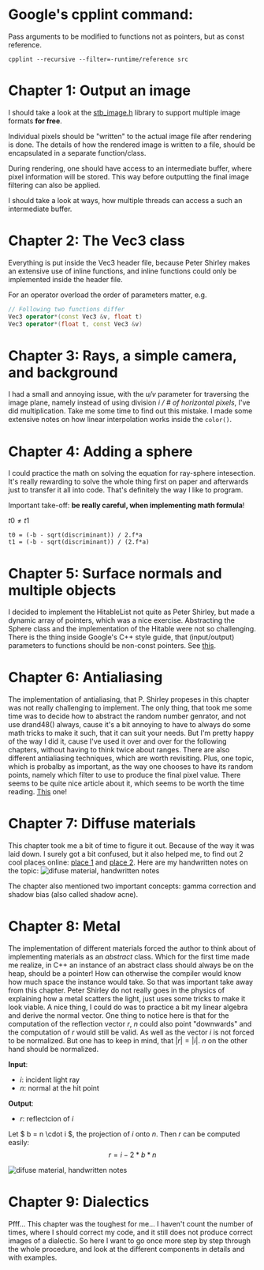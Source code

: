 # Google's cpplint command:
Pass arguments to be modified to functions not as pointers, but as
const reference.
```
cpplint --recursive --filter=-runtime/reference src
```

# Chapter 1: Output an image
I should take a look at the 
[stb_image.h](https://github.com/nothings/stb/blob/master/stb_image.h)
library to support multiple image formats **for free**.

Individual pixels should be "written" to the actual image file after
rendering is done. The details of how the rendered image is written to 
a file, should be encapsulated in a separate function/class.

During rendering, one should have access to an intermediate buffer, 
where pixel information will be stored. This way before outputting the 
final image filtering can also be applied.

I should take a look at ways, how multiple threads can access a such an
intermediate buffer.

# Chapter 2: The Vec3 class
Everything is put inside the Vec3 header file, because Peter Shirley
makes an extensive use of inline functions, and inline functions
could only be implemented inside the header file.

For an operator overload the order of parameters matter, e.g.

```C++
// Following two functions differ
Vec3 operator*(const Vec3 &v, float t)
Vec3 operator*(float t, const Vec3 &v)
```

# Chapter 3: Rays, a simple camera, and background
I had a small and annoying issue, with the *u/v* parameter for
traversing the image plane, namely instead of using division *i / # of
horizontal pixels*, I've did multiplication. Take me some time to find
out this mistake.
I made some extensive notes on how linear interpolation works inside
the `color()`.

# Chapter 4: Adding a sphere
I could practice the math on solving the equation for ray-sphere
intesection. It's really rewarding to solve the whole thing first
on paper and afterwards just to transfer it all into code. That's 
definitely the way I like to program.

Important take-off: **be really careful, when implementing math formula**!

$t0 \neq t1$
```
t0 = (-b - sqrt(discriminant)) / 2.f*a
t1 = (-b - sqrt(discriminant)) / (2.f*a)
```

# Chapter 5: Surface normals and multiple objects
I decided to implement the HitableList not quite as Peter Shirley, but made a
dynamic array of pointers, which was a nice exercise. Abstracting the Sphere
class and the implementation of the Hitable were not so challenging. There is
the thing inside Google's C++ style guide, that (input/output) parameters to
functions should be non-const pointers. See [this](https://stackoverflow.com/a/26441753/2935386).

# Chapter 6: Antialiasing
The implementation of antialiasing, that P. Shirley propeses in this chapter
was not really challenging to implement. The only thing, that took me some time
was to decide how to abstract the random number genrator, and not use drand48()
always, cause it's a bit annoying to have to always do some math tricks to
make it such, that it can suit your needs. But I'm pretty happy of the way I did
it, cause I've used it over and over for the following chapters, without
having to think twice about ranges.
There are also different antialiasing techniques, which are worth revisiting.
Plus, one topic, which is probalby as important, as the way one chooses to have
its random points, namely which filter to use to produce the final pixel value.
There seems to be quite nice article about it, which seems to be worth the time
reading. [This](http://www.reedbeta.com/blog/antialiasing-to-splat-or-not/) one!

# Chapter 7: Diffuse materials
This chapter took me a bit of time to figure it out. Because of the way it was
laid down. I surely got a bit confused, but it also helped me, to find out
2 cool places online: [place 1](http://viclw17.github.io/) and [place 2](https://karthikkaranth.me/blog/generating-random-points-in-a-sphere/).
Here are my handwritten notes on the topic:
![difuse material, handwritten notes](diffuse_materials.jpg)

The chapter also mentioned two important concepts: gamma correction and
shadow bias (also called shadow acne).

# Chapter 8: Metal
The implementation of different materials forced the author to think about
of implementing materials as an _abstract_ class.
Which for the first time made me realize, in C++ an instance of an abstract
class should always be on the heap, should be a pointer! How can otherwise the
compiler would know how much space the instance would take. So that was
important take away from this chapter.
Peter Shirley do not really goes in the physics of explaining how a metal
scatters the light, just uses some tricks to make it look viable.
A nice thing, I could do was to practice a bit my linear algebra and derive
the normal vector.
One thing to notice here is that for the computation of the reflection vector
$r$, $n$ could also point "downwards" and the computation of $r$ would still
be valid. As well as the vector $i$ is not forced to be normalized. But one
has to keep in mind, that $|r| = |i|$. $n$ on the other hand should be
normalized.

__Input__:
* $i$: incident light ray
* $n$: normal at the hit point

__Output__:
* $r$: reflectcion of $i$

Let $ b = n \cdot i $, the projection of $i$ onto $n$. Then $r$ can be computed
easily:
$$ r = i - 2*b*n$$

![difuse material, handwritten notes](reflection_vector.jpg)

# Chapter 9: Dialectics
Pfff... This chapter was the toughest for me... I haven't count the number
of times, where I should correct my code, and it still does not produce
correct images of a dialectic. So here I want to go once more step by step
through the whole procedure, and look at the different components in details
and with examples.
